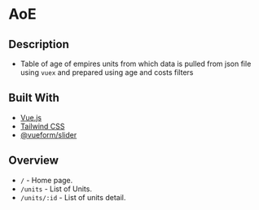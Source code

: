 # AoE

## Description

- Table of age of empires units from which data is pulled from json file using `vuex` and prepared using age and costs filters

## Built With

- [Vue.js](https://vuejs.org/)
- [Tailwind CSS](https://tailwindcss.com)
- [@vueform/slider](https://github.com/vueform/slider)

## Overview

- `/` - Home page.
- `/units` - List of Units.
- `/units/:id` - List of units detail.

